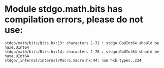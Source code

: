 # Module stdgo.math.bits has compilation errors, please do not use:
```
stdgo/math/bits/Bits.hx:13: characters 1-72 : stdgo.GoUInt64 should be haxe.UInt64
stdgo/math/bits/Bits.hx:14: characters 1-76 : stdgo.GoUInt64 should be haxe.UInt64
stdgo/_internal/internal/Macro.macro.hx:44: non hxb types:,224

```

